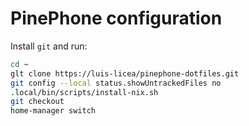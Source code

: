 # PinePhone configuration

Install `git` and run:

```bash
cd ~
glt clone https://luis-licea/pinephone-dotfiles.git
git config --local status.showUntrackedFiles no
.local/bin/scripts/install-nix.sh
git checkout
home-manager switch
```

